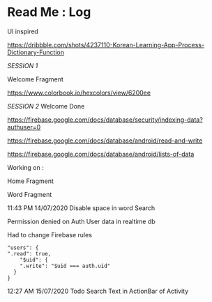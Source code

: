 # Read Me : Log 

UI inspired 

https://dribbble.com/shots/4237110-Korean-Learning-App-Process-Dictionary-Function

*SESSION 1*

Welcome Fragment

https://www.colorbook.io/hexcolors/view/6200ee

*SESSION 2*
Welcome Done

https://firebase.google.com/docs/database/security/indexing-data?authuser=0

https://firebase.google.com/docs/database/android/read-and-write

https://firebase.google.com/docs/database/android/lists-of-data


Working on :
 
 Home Fragment 
 
 Word Fragment

11:43 PM 14/07/2020
Disable space  in word Search

Permission denied on Auth User data in realtime db

Had to change Firebase rules
```
"users": {
".read": true,
    "$uid": {        
    ".write": "$uid === auth.uid"
  }
}
```

12:27 AM 15/07/2020
Todo 
Search Text in ActionBar of Activity

